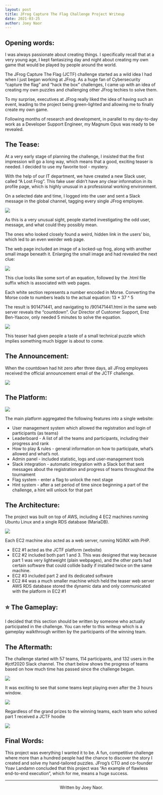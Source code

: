 ```yaml
---
layout: post
title: JFrog Capture The Flag Challenge Project Writeup
date: 2021-03-25
author: Joey Naor
---
```


## Opening words:
I was always passionate about creating things. I specifically recall that at a very young age, I kept fantasizing day and night about creating my own game that would be played by people around the world.

The JFrog Capture The Flag (JCTF) challenge started as a wild idea I had when I just began working at JFrog. As a huge fan of Cybersecurity “capture the flag” and “hack the box” challenges, I came up with an idea of creating my own puzzles and challenging other JFrog techies to solve them.

To my surprise, executives at JFrog really liked the idea of having such an event, leading to the project being green-lighted and allowing me to finally create my own game.

Following months of research and development, in parallel to my day-to-day work as a Developer Support Engineer, my Magnum Opus was ready to be revealed.


## The Tease:
At a very early stage of planning the challenge, I insisted that the first impression will go a long way, which means that a good, exciting teaser is needed. I decided to use my favorite tool - mystery.

With the help of our IT department, we have created a new Slack user, called “A Lost Frog”. This fake user didn’t have any clear information in its profile page, which is highly unusual in a professional working environment.

On a selected date and time, I logged into the user and sent a Slack message in the global channel, tagging every single JFrog employee.

![](images/jctf/1.png)

As this is a very unusual sight, people started investigating the odd user, message, and what could they possibly mean.

The ones who looked closely found a weird, hidden link in the users’ bio, which led to an even weirder web page.

The web page included an image of a locked-up frog, along with another small image beneath it. Enlarging the small image and had revealed the next clue:

![](images/jctf/2.png)

This clue looks like some sort of an equation, followed by the .html file suffix which is associated with web pages.

Each white section represents a number encoded in Morse. Converting the Morse code to numbers leads to the actual equation: 13 * 37 ^ 5

The result is 901471441, and navigating to /901471441.html in the same web server reveals the “countdown”. Our Director of Customer Support, Erez Ben-Yaacov, only needed 5 minutes to solve the equation.

![](images/jctf/3.png)

This teaser had given people a taste of a small technical puzzle which implies something much bigger is about to come.

## The Announcement:

When the countdown had hit zero after three days, all JFrog employees received the official announcement email of the JCTF challenge.

![](images/jctf/4.png)

## The Platform:

![](images/jctf/5.png)

The main platform aggregated the following features into a single website:

* User management system which allowed the registration and login of participants (as teams)
* Leaderboard - A list of all the teams and participants, including their progress and rank
* How to play & rules - general information on how to participate, what’s allowed and what’s not.
* Admin panel - included statistic, logs and user-management tools
* Slack integration - automatic integration with a Slack bot that sent messages about the registration and progress of teams throughout the tournament
* Flag system - enter a flag to unlock the next stage
* Hint system - after a set period of time since beginning a part of the challenge, a hint will unlock for that part

## The Architecture:

The project was built on top of AWS, including 4 EC2 machines running Ubuntu Linux and a single RDS database (MariaDB).

![](images/jctf/6.png)

Each EC2 machine also acted as a web server, running NGINX with PHP.

* EC2 #1 acted as the JCTF platform (website)
* EC2 #2 included both part 1 and 3. This was designed that way because part 1 was very lightweight (plain webpages), and the other parts had certain software that could collide badly if installed twice on the same machine.
* EC2 #3 included part 2 and its dedicated software
* EC2 #4 was a much smaller machine which held the teaser web server
AWS RDS database stored the dynamic data and only communicated with the platform in EC2 #1


## ⭐ The Gameplay:

I decided that this section should be written by someone who actually participated in the challenge. You can refer to this writeup which is a gameplay walkthrough written by the participants of the winning team.

## The Aftermath:
The challenge started with 57 teams, 114 participants, and 132 users in the #jctf2020 Slack channel. The chart below shows the progress of teams based on how much time has passed since the challenge began.

![](images/jctf/table.png)


It was exciting to see that some teams kept playing even after the 3 hours window.

![](images/jctf/7.png)

Regardless of the grand prizes to the winning teams, each team who solved part 1 received a JCTF hoodie 

![](images/jctf/8.jpg)

## Final Words:

This project was everything I wanted it to be. A fun, competitive challenge where more than a hundred people had the chance to discover the story I created and solve my hand-tailored puzzles. JFrog’s CTO and co-founder Yoav Landamn concluded that this project was “An example of flawless end-to-end execution”, which for me, means a huge success.

***

<p align="center">Written by Joey Naor.</p>
